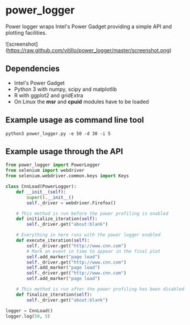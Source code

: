 # power_logger

Power logger wraps Intel's Power Gadget providing a simple API and plotting facilities.

![screenshot] (https://raw.github.com/vitillo/power_logger/master/screenshot.png)

## Dependencies

* Intel's Power Gadget
* Python 3 with numpy, scipy and matplotlib
* R with ggplot2 and gridExtra
* On Linux the **msr** and **cpuid** modules have to be loaded

## Example usage as command line tool

```
python3 power_logger.py -e 50 -d 30 -i 5
```
## Example usage through the API
```python
from power_logger import PowerLogger
from selenium import webdriver
from selenium.webdriver.common.keys import Keys

class CnnLoad(PowerLogger):
    def __init__(self):
        super().__init__()
        self._driver = webdriver.Firefox()

    # This method is run before the power profiling is enabled
    def initialize_iteration(self):
        self._driver.get("about:blank")

    # Everything in here runs with the power logger enabled
    def execute_iteration(self):
        self._driver.get("http://www.cnn.com")
        # Mark an event in time to appear in the final plot
        self.add_marker("page load")
        self._driver.get("http://www.cnn.com")
        self.add_marker("page load")
        self._driver.get("http://www.cnn.com")
        self.add_marker("page load")

    # This method is run after the power profiling has been disabled
    def finalize_iteration(self):
        self._driver.get("about:blank")

logger = CnnLoad()
logger.log(50, 5)
```
